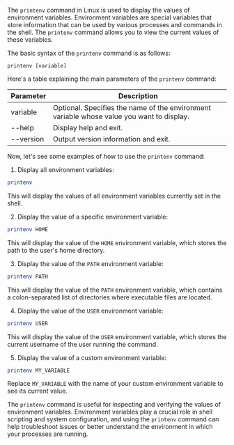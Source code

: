 The `printenv` command in Linux is used to display the values of environment variables. Environment variables are special variables that store information that can be used by various processes and commands in the shell. The `printenv` command allows you to view the current values of these variables.

The basic syntax of the `printenv` command is as follows:

```
printenv [variable]
```

Here's a table explaining the main parameters of the `printenv` command:

| Parameter   | Description                                                                                   |
|-------------|-----------------------------------------------------------------------------------------------|
| variable    | Optional. Specifies the name of the environment variable whose value you want to display.    |
| --help      | Display help and exit.                                                                        |
| --version   | Output version information and exit.                                                          |

Now, let's see some examples of how to use the `printenv` command:

1. Display all environment variables:

```bash
printenv
```

This will display the values of all environment variables currently set in the shell.

2. Display the value of a specific environment variable:

```bash
printenv HOME
```

This will display the value of the `HOME` environment variable, which stores the path to the user's home directory.

3. Display the value of the `PATH` environment variable:

```bash
printenv PATH
```

This will display the value of the `PATH` environment variable, which contains a colon-separated list of directories where executable files are located.

4. Display the value of the `USER` environment variable:

```bash
printenv USER
```

This will display the value of the `USER` environment variable, which stores the current username of the user running the command.

5. Display the value of a custom environment variable:

```bash
printenv MY_VARIABLE
```

Replace `MY_VARIABLE` with the name of your custom environment variable to see its current value.

The `printenv` command is useful for inspecting and verifying the values of environment variables. Environment variables play a crucial role in shell scripting and system configuration, and using the `printenv` command can help troubleshoot issues or better understand the environment in which your processes are running.
